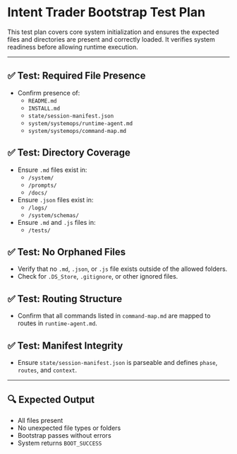# Intent Trader Bootstrap Test Plan

This test plan covers core system initialization and ensures the expected files and directories are present and correctly loaded. It verifies system readiness before allowing runtime execution.

---

## ✅ Test: Required File Presence

- Confirm presence of:
  - `README.md`
  - `INSTALL.md`
  - `state/session-manifest.json`
  - `system/systemops/runtime-agent.md`
  - `system/systemops/command-map.md`

## ✅ Test: Directory Coverage

- Ensure `.md` files exist in:
  - `/system/`
  - `/prompts/`
  - `/docs/`
- Ensure `.json` files exist in:
  - `/logs/`
  - `/system/schemas/`
- Ensure `.md` and `.js` files in:
  - `/tests/`

## ✅ Test: No Orphaned Files

- Verify that no `.md`, `.json`, or `.js` file exists outside of the allowed folders.
- Check for `.DS_Store`, `.gitignore`, or other ignored files.

## ✅ Test: Routing Structure

- Confirm that all commands listed in `command-map.md` are mapped to routes in `runtime-agent.md`.

## ✅ Test: Manifest Integrity

- Ensure `state/session-manifest.json` is parseable and defines `phase`, `routes`, and `context`.

---

## 🔍 Expected Output

- All files present
- No unexpected file types or folders
- Bootstrap passes without errors
- System returns `BOOT_SUCCESS`